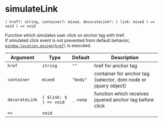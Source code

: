 # simulateLink

`( href?: string, container?: mixed, decorateLink?: ( link: mixed ) => void ) => void`

Function which simulates user click on anchor tag with href.  
If simulated click event is not prevented from default behavior, [`window.location.assign(href)`](https://developer.mozilla.org/en-US/docs/Web/API/Location/assign) is executed.  

| Argument       | Type                   | Default  | Description                                                    |
| -------------- | ---------------------- | -------- | -------------------------------------------------------------- |
| `href`         | `string`               | `""`     | href for anchor tag                                            |
| `container`    | `mixed`                | `"body"` | container for anchor tag (selector, dom node or jquery object) |
| `decorateLink` | `( $link: $ ) => void` | `_.noop` | function which receives jquered anchor tag before click        |
| `=>`           | `void`                 |          |                                                                |
